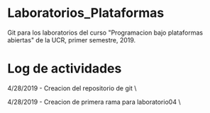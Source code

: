 # Laboratorios_Plataformas
Git para los laboratorios del curso "Programacion bajo plataformas abiertas"
de la UCR, primer semestre, 2019.

# Log de actividades
4/28/2019 - Creacion del repositorio de git \\

4/28/2019 - Creacion de primera rama para laboratorio04 \\
